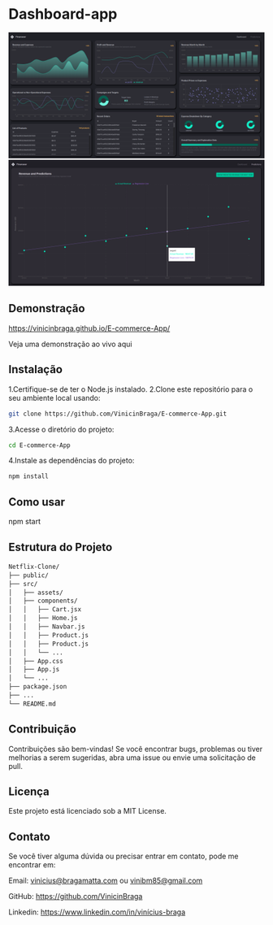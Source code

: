 # Dashboard-app
![Dashboard-app](./Image/screenshot.png)
![Dashboard-app2](./Image/screenshot2.png)



## Demonstração
https://vinicinbraga.github.io/E-commerce-App/

Veja uma demonstração ao vivo aqui

## Instalação
1.Certifique-se de ter o Node.js instalado.
2.Clone este repositório para o seu ambiente local usando:
```bash
git clone https://github.com/VinicinBraga/E-commerce-App.git
```

3.Acesse o diretório do projeto:
```bash
cd E-commerce-App
```
4.Instale as dependências do projeto:
```bash
npm install
```

## Como usar

npm start

## Estrutura do Projeto
```bash
Netflix-Clone/
├── public/
├── src/
│   ├── assets/
│   ├── components/
│   │   ├── Cart.jsx
│   │   ├── Home.js
│   │   ├── Navbar.js
│   │   ├── Product.js
│   │   ├── Product.js
│   │   └── ...
│   ├── App.css
│   ├── App.js
│   └── ...
├── package.json
├── ...
└── README.md
```
## Contribuição
Contribuições são bem-vindas! Se você encontrar bugs, problemas ou tiver melhorias a serem sugeridas, abra uma issue ou envie uma solicitação de pull.

## Licença
Este projeto está licenciado sob a MIT License.

## Contato
Se você tiver alguma dúvida ou precisar entrar em contato, pode me encontrar em:

Email: vinicius@bragamatta.com ou vinibm85@gmail.com

GitHub: https://github.com/VinicinBraga

Linkedin: https://www.linkedin.com/in/vinícius-braga